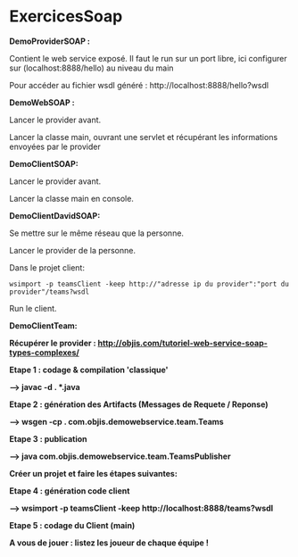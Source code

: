# ExercicesSoap

<b>DemoProviderSOAP :</b>

Contient le web service exposé. Il faut le run sur un port libre, ici configurer sur (localhost:8888/hello) au niveau du main

Pour accéder au fichier wsdl généré : http://localhost:8888/hello?wsdl

<b>DemoWebSOAP :</b>

Lancer le provider avant.

Lancer la classe main, ouvrant une servlet et récupérant les informations envoyées par le provider

<b>DemoClientSOAP:</b>

Lancer le provider avant.

Lancer la classe main en console.

<b>DemoClientDavidSOAP:</b>

Se mettre sur le même réseau que la personne.

Lancer le provider de la personne.

Dans le projet client:

`wsimport -p teamsClient -keep http://"adresse ip du provider":"port du provider"/teams?wsdl`

Run le client.

<b>DemoClientTeam:

Récupérer le provider : http://objis.com/tutoriel-web-service-soap-types-complexes/

Etape 1 : codage & compilation 'classique'

--> javac -d . *.java

Etape 2 : génération des Artifacts (Messages de Requete / Reponse) 

--> wsgen -cp . com.objis.demowebservice.team.Teams

Etape 3 : publication 

--> java com.objis.demowebservice.team.TeamsPublisher

Créer un projet et faire les étapes suivantes: 

Etape 4 : génération code client

--> wsimport -p teamsClient -keep http://localhost:8888/teams?wsdl

Etape 5 : codage du Client (main)

A vous de jouer : listez les joueur de chaque équipe !
